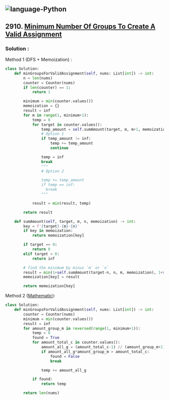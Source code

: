 ![language-Python](https://img.shields.io/badge/Python-ffd43b?style=for-the-badge&logo=PYTHON)
---

## 2910. [Minimum Number Of Groups To Create A Valid Assignment](https://leetcode.com/problems/minimum-number-of-groups-to-create-a-valid-assignment)

### Solution :

Method 1 (DFS + Memoization) :
```python
class Solution:
    def minGroupsForValidAssignment(self, nums: List[int]) -> int:
        n = len(nums)
        counter = Counter(nums)
        if len(counter) == 1:
            return 1

        minimum = min(counter.values())
        memoization = {}
        result = inf
        for m in range(1, minimum+1):
            temp = 0
            for target in counter.values():
                temp_amount = self.sumAmount(target, m, m+1, memoization)
                # Option 1
                if temp_amount != inf:
                    temp += temp_amount
                    continue

                temp = inf
                break
                """
                # Option 2

                temp += temp_amount
                if temp == inf:
                  break
                """

            result = min(result, temp)

        return result

    def sumAmount(self, target, m, n, memoization) -> int:
        key = f'{target}-{m}-{n}'
        if key in memoization:
            return memoization[key]

        if target == 0:
            return 0
        elif target < 0:
            return inf

        # find the minimum by minus `m` or `n`
        result = min(1+self.sumAmount(target-n, n, m, memoization), 1+self.sumAmount(target-m, n, m, memoization))
        memoization[key] = result

        return memoization[key]
```

Method 2 ([Mathematic](https://leetcode.com/problems/minimum-number-of-groups-to-create-a-valid-assignment/)):
```python
class Solution:
    def minGroupsForValidAssignment(self, nums: List[int]) -> int:
        counter = Counter(nums)
        minimum = min(counter.values())
        result = inf
        for amount_group_m in reversed(range(1, minimum+1)):
            temp = 0
            found = True
            for amount_total_c in counter.values():
                amount_all_g = (amount_total_c-1) // (amount_group_m+1) + 1
                if amount_all_g*amount_group_m > amount_total_c:
                    found = False
                    break

                temp += amount_all_g

            if found:
                return temp

        return len(nums)
```
